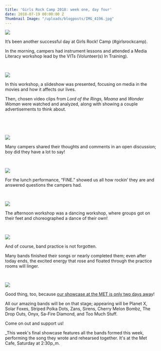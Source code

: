 ```yaml
---
title: 'Girls Rock Camp 2018: week one, day four'
date: 2018-07-19 00:00:00 Z
Thumbnail Image: "/uploads/blogposts/IMG_4196.jpg"
---
```


[![](/uploads/blogposts/IMG_4185-1024x768.jpg)](http://girlsrockri.org/wp-content/uploads/2018/07/IMG_4185.jpg)

It’s been another successful day at Girls Rock! Camp (#girlsrockcamp).

In the morning, campers had instrument lessons and attended a Media Literacy workshop lead by the VITs (Volunteer(s) In Training).

 

[![](/uploads/blogposts/IMG_4188-1024x768.jpg)](http://girlsrockri.org/wp-content/uploads/2018/07/IMG_4188.jpg)

In this workshop, a slideshow was presented, focusing on media in the movies and how it affects our lives.

Then, chosen video clips from _Lord of the Rings, Moana_ and _Wonder Woman_ were watched and analyzed, along with showing a couple advertisements to think about.

 

 

[![](/uploads/blogposts/IMG_4186-1024x768.jpg)](http://girlsrockri.org/wp-content/uploads/2018/07/IMG_4186.jpg)

Many campers shared their thoughts and comments in an open discussion; boy did they have a lot to say!

 

[![](/uploads/blogposts/IMG_4196-1024x664.jpg)](http://girlsrockri.org/wp-content/uploads/2018/07/IMG_4196.jpg)

For the lunch performance, “FINE.” showed us all how rockin’ they are and answered questions the campers had.

 

[![](/uploads/blogposts/IMG_4189-1024x768.jpg)](http://girlsrockri.org/wp-content/uploads/2018/07/IMG_4189.jpg)

The afternoon workshop was a dancing workshop, where groups got on their feet and choreographed a dance of their own!

 

[![](/uploads/blogposts/IMG_4195-1024x768.jpg)](http://girlsrockri.org/wp-content/uploads/2018/07/IMG_4195.jpg)

And of course, band practice is not forgotten.

Many bands finished their songs or nearly completed them; even after today ends, the excited energy that rose and floated through the practice rooms will linger.

 

![](/uploads/blogposts/IMG_4197-1024x768.jpg)

Good thing, too, because [our showcase at the MET is only two days awa](https://www.facebook.com/events/1843312269025340/)y!

All our amazing bands will be on that stage; appearing will be Planet X, Solar Foxes, Striped Polka Dots, Zans, Sirens, Cherry Melon Bombz, The Drop Outs, Onyx, Sa-Fire Diamond, and Too Much Stuff.

Come on out and support us!

_This week's final showcase features all the bands formed this week, performing the song they wrote and rehearsed together. It's at the Met Cafe, Saturday at 2:30p_m.
